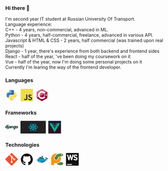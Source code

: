 ### Hi there 👋

I'm second year IT student at Russian University Of Transport. </br>
Language experience:</br>
C++ - 4 years, non-commercial, advanced in ML.</br>
Python - 4 years, half-commercial, freelance, advanced in various API.</br>
Javascript & HTML & CSS - 2 years, half commercial (was trained upon real projects)</br>
Django - 1 year, there's experience from both backend and frontend sides</br>
React - half of the year, 've been doing my coursework on it</br>
Vue - half of the year, now I'm doing some personal projects on it</br>
Currently I'm learing the way of the frontend developer. 

### Languages

<div>
  <img src="img/python.svg" title="Python" width="40" height="40"/>&nbsp;
  <img src="img/javascript.svg" title="Java" width="40" height="40"/>&nbsp;
  <img src="img/cplusplus.svg" title="C++" width="40" height="40"/>&nbsp;

</div>

### Frameworks

<div>
  <img src="img/django.svg" title="Django" width="40" height="40"/>&nbsp;
  <img src="img/react-framework-logo.jpg" title="React" width="80" height="40"/>&nbsp;
  <img src="img/vue.js.png" title="Vue" width="40" height="40"/>&nbsp;
</div>

### Technologies

<div>
  <img src="img/git.svg" title="Git" width="40" height="40"/>&nbsp;
  <img src="img/github.svg" title="GitHub" width="40" height="40"/>&nbsp;
  <img src="img/docker.svg" title="Docker" width="40" height="40"/>&nbsp;
  <img src="img/pycharm.svg" title="PyCharm" width="40" height="40"/>&nbsp;
  <img src="img/webstorm.png" title="WebStorm" width="40" height="40"/>&nbsp;
</div>
